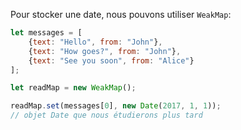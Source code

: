 
Pour stocker une date, nous pouvons utiliser `WeakMap`:

```js
let messages = [
    {text: "Hello", from: "John"},
    {text: "How goes?", from: "John"},
    {text: "See you soon", from: "Alice"}
];

let readMap = new WeakMap();

readMap.set(messages[0], new Date(2017, 1, 1));
// objet Date que nous étudierons plus tard
```
